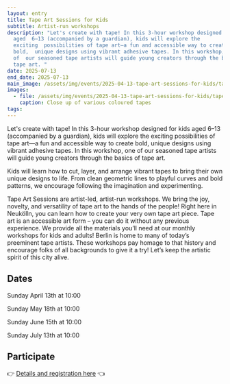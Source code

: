 ```yaml
---
layout: entry
title: Tape Art Sessions for Kids
subtitle: Artist-run workshops
description: "Let's create with tape! In this 3-hour workshop designed for kids
  aged  6–13 (accompanied by a guardian), kids will explore the
  exciting  possibilities of tape art—a fun and accessible way to create
  bold,  unique designs using vibrant adhesive tapes. In this workshop, one
  of  our seasoned tape artists will guide young creators through the basics  of
  tape art. "
date: 2025-07-13
end_date: 2025-07-13
main_image: /assets/img/events/2025-04-13-tape-art-sessions-for-kids/tape_art_sessions_for_kids_1.jpg
images:
  - file: /assets/img/events/2025-04-13-tape-art-sessions-for-kids/tape_art_sessions_for_kids_2.jpg
    caption: Close up of various coloured tapes
tags: 
---
```

Let's create with tape! In this 3-hour workshop designed for kids aged 
6–13 (accompanied by a guardian), kids will explore the exciting 
possibilities of tape art—a fun and accessible way to create bold, 
unique designs using vibrant adhesive tapes. In this workshop, one of 
our seasoned tape artists will guide young creators through the basics 
of tape art. 

Kids will learn how to cut, layer, and arrange 
vibrant tapes to bring their own unique designs to life. From clean 
geometric lines to playful curves and bold patterns, we encourage 
following the imagination and experimenting.

Tape Art Sessions are artist-led, artist-run workshops. We bring
the joy, novelty, and versatility of tape art to the hands of the people!
Right here in Neukölln, you can learn how to create your very own tape art
piece.  Tape art is an accessible art form – you can do it without any
previous experience. We provide all the materials you’ll need at our monthly
workshops for kids and adults!  Berlin is home to many of today’s preeminent
tape artists. These workshops pay homage to that history and encourage folks
of all backgrounds to give it a try! Let’s keep the artistic spirit of this
city alive. 

## Dates

Sunday April 13th at 10:00

Sunday May 18th at 10:00

Sunday June 15th at 10:00

Sunday July 13th at 10:00

## Participate

👉 [Details and registration here](https://www.eventbrite.de/e/tape-art-sessions-for-kids-create-your-own-artwork-monthly-workshop-tickets-1295977737299) 👈
